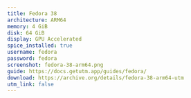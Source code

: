 ```yaml
---
title: Fedora 38
architecture: ARM64
memory: 4 GiB
disk: 64 GiB
display: GPU Accelerated
spice_installed: true
username: fedora
password: fedora
screenshot: fedora-38-arm64.png
guide: https://docs.getutm.app/guides/fedora/
download: https://archive.org/details/fedora-38-arm64-utm
utm_link: false
---
```

